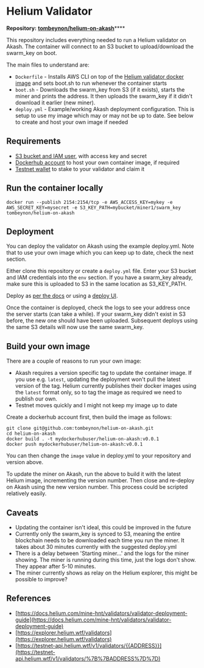 # Helium Validator



**Repository:** [**tombeynon/helium-on-akash**](https://github.com/tombeynon/helium-on-akash)\*\*\*\*

This repository includes everything needed to run a Helium validator on Akash. The container will connect to an S3 bucket to upload/download the swarm\_key on boot.

The main files to understand are:

* `Dockerfile` - Installs AWS CLI on top of the [Helium validator docker image](https://quay.io/team-helium/validator) and sets boot.sh to run whenever the container starts
* `boot.sh` - Downloads the swarm\_key from S3 \(if it exists\), starts the miner and prints the address. It then uploads the swarm\_key if it didn't download it earlier \(new miner\).
* `deploy.yml` - Example/working Akash deployment configuration. This is setup to use my image which may or may not be up to date. See below to create and host your own image if needed

## Requirements

* [S3 bucket and IAM user](https://docs.aws.amazon.com/AmazonS3/latest/userguide/example-walkthroughs-managing-access-example1.html#grant-permissions-to-user-in-your-account-step1), with access key and secret
* [Dockerhub account](https://hub.docker.com/signup) to host your own container image, if required
* [Testnet wallet](https://docs.helium.com/mine-hnt/validators/validator-deployment-guide#create-testnet-wallet) to stake to your validator and claim it

## Run the container locally

```text
docker run --publish 2154:2154/tcp -e AWS_ACCESS_KEY=mykey -e AWS_SECRET_KEY=mysecret -e S3_KEY_PATH=mybucket/miner1/swarm_key tombeynon/helium-on-akash
```

## Deployment

You can deploy the validator on Akash using the example deploy.yml. Note that to use your own image which you can keep up to date, check the next section.

Either clone this repository or create a `deploy.yml` file. Enter your S3 bucket and IAM credentials into the `env` section. If you have a swarm\_key already, make sure this is uploaded to S3 in the same location as S3\_KEY\_PATH.

Deploy as [per the docs](https://docs.akash.network/guides/deploy) or using a [deploy UI](https://github.com/tombeynon/akash-deploy).

Once the container is deployed, check the logs to see your address once the server starts \(can take a while\). If your swarm\_key didn't exist in S3 before, the new one should have been uploaded. Subsequent deploys using the same S3 details will now use the same swarm\_key.

## Build your own image

There are a couple of reasons to run your own image:

* Akash requires a version specific tag to update the container image. If you use e.g. `latest`, updating the deployment won't pull the latest version of the tag. Helium currently publishes their docker images using the `latest` format only, so to tag the image as required we need to publish our own.
* Testnet moves quickly and I might not keep my image up to date

Create a dockerhub account first, then build the image as follows:

```text
git clone git@github.com:tombeynon/helium-on-akash.git
cd helium-on-akash
docker build . -t mydockerhubuser/helium-on-akash:v0.0.1
docker push mydockerhubuser/helium-on-akash:v0.0.1
```

You can then change the `image` value in deploy.yml to your repository and version above.

To update the miner on Akash, run the above to build it with the latest Helium image, incrementing the version number. Then close and re-deploy on Akash using the new version number. This process could be scripted relatively easily.

## Caveats

* Updating the container isn't ideal, this could be improved in the future
* Currently only the swarm\_key is synced to S3, meaning the entire blockchain needs to be downloaded each time you run the miner. It takes about 30 minutes currently with the suggested deploy.yml
* There is a delay between 'Starting miner...' and the logs for the miner showing. The miner is running during this time, just the logs don't show. They appear after 5-10 minutes.
* The miner currently shows as relay on the Helium explorer, this might be possible to improve?

## References

* [https://docs.helium.com/mine-hnt/validators/validator-deployment-guide](https://docs.helium.com/mine-hnt/validators/validator-deployment-guide)
* [https://explorer.helium.wtf/validators](https://explorer.helium.wtf/validators)
* [https://testnet-api.helium.wtf/v1/validators/{{ADDRESS}}](https://testnet-api.helium.wtf/v1/validators/%7B%7BADDRESS%7D%7D)


